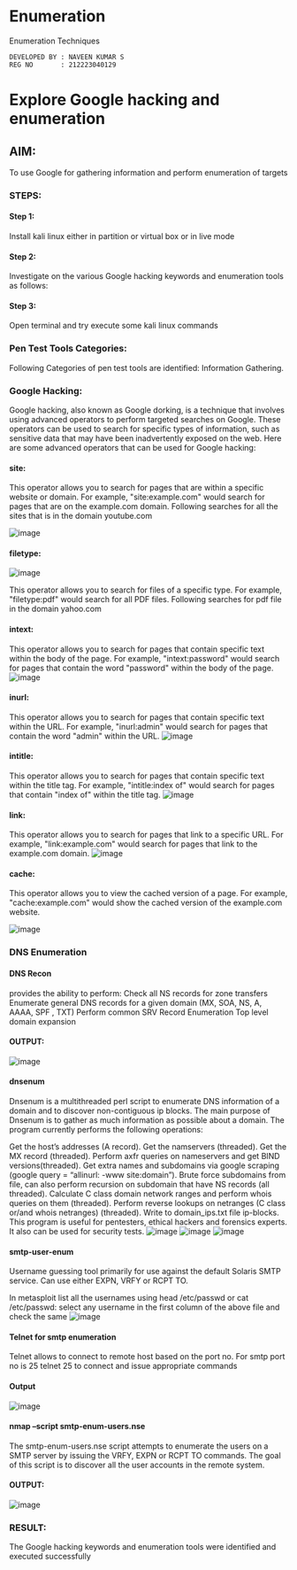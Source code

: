 # Enumeration
Enumeration Techniques
```
DEVELOPED BY : NAVEEN KUMAR S
REG NO       : 212223040129
```

# Explore Google hacking and enumeration 

## AIM:

To use Google for gathering information and perform enumeration of targets

### STEPS:

#### Step 1:

Install kali linux either in partition or virtual box or in live mode

#### Step 2:

Investigate on the various Google hacking keywords and enumeration tools as follows:


#### Step 3:
Open terminal and try execute some kali linux commands

### Pen Test Tools Categories:  

Following Categories of pen test tools are identified:
Information Gathering.

### Google Hacking:

Google hacking, also known as Google dorking, is a technique that involves using advanced operators to perform targeted searches on Google. These operators can be used to search for specific types of information, such as sensitive data that may have been inadvertently exposed on the web. Here are some advanced operators that can be used for Google hacking:

#### site:
This operator allows you to search for pages that are within a specific website or domain. For example, "site:example.com" would search for pages that are on the example.com domain.
Following searches for all the sites that is in the domain youtube.com

![image](https://github.com/user-attachments/assets/368454db-ce82-4fcd-a0f6-08d033f87567)




#### filetype: 

![image](https://github.com/user-attachments/assets/bc7186a5-1341-47f0-842a-c6b6a44ab8c6)

This operator allows you to search for files of a specific type. For example, "filetype:pdf" would search for all PDF files.
Following searches for pdf file in the domain yahoo.com

#### intext:
This operator allows you to search for pages that contain specific text within the body of the page. For example, "intext:password" would search for pages that contain the word "password" within the body of the page.
![image](https://github.com/user-attachments/assets/3addc3fb-2a41-4499-be2f-05eb9d40ea7f)



#### inurl:
This operator allows you to search for pages that contain specific text within the URL. For example, "inurl:admin" would search for pages that contain the word "admin" within the URL.
![image](https://github.com/user-attachments/assets/bc2608b8-4901-4852-9558-7b62ad3abae5)


#### intitle:
This operator allows you to search for pages that contain specific text within the title tag. For example, "intitle:index of" would search for pages that contain "index of" within the title tag.
![image](https://github.com/user-attachments/assets/149ab166-27af-45ec-a86c-28d6196230cc)




#### link:
This operator allows you to search for pages that link to a specific URL. For example, "link:example.com" would search for pages that link to the example.com domain.
![image](https://github.com/user-attachments/assets/67b1d156-d7de-4a06-bd87-2b5c356e9e37)

#### cache:
This operator allows you to view the cached version of a page. For example, "cache:example.com" would show the cached version of the example.com website.

![image](https://github.com/user-attachments/assets/7b747a98-b86a-4f28-9214-cd1d4855fd23)


 
### DNS Enumeration


#### DNS Recon
provides the ability to perform:
Check all NS records for zone transfers
Enumerate general DNS records for a given domain (MX, SOA, NS, A, AAAA, SPF , TXT)
Perform common SRV Record Enumeration
Top level domain expansion
#### OUTPUT:
![image](https://github.com/user-attachments/assets/f8548abd-9c7c-4043-b036-81ea33a91050)


#### dnsenum
Dnsenum is a multithreaded perl script to enumerate DNS information of a domain and to discover non-contiguous ip blocks. The main purpose of Dnsenum is to gather as much information as possible about a domain. The program currently performs the following operations:

Get the host’s addresses (A record).
Get the namservers (threaded).
Get the MX record (threaded).
Perform axfr queries on nameservers and get BIND versions(threaded).
Get extra names and subdomains via google scraping (google query = “allinurl: -www site:domain”).
Brute force subdomains from file, can also perform recursion on subdomain that have NS records (all threaded).
Calculate C class domain network ranges and perform whois queries on them (threaded).
Perform reverse lookups on netranges (C class or/and whois netranges) (threaded).
Write to domain_ips.txt file ip-blocks.
This program is useful for pentesters, ethical hackers and forensics experts. It also can be used for security tests.
![image](https://github.com/user-attachments/assets/5e011ce5-ea86-4049-ad88-b84debc5d21f)
![image](https://github.com/user-attachments/assets/3d619773-d82b-49c2-939c-d267cba8c114)
![image](https://github.com/user-attachments/assets/370f5211-c67f-4a76-88df-54f2a1ba63ae)


#### smtp-user-enum
Username guessing tool primarily for use against the default Solaris SMTP service. Can use either EXPN, VRFY or RCPT TO.


In metasploit list all the usernames using head /etc/passwd or cat /etc/passwd:
select any username in the first column of the above file and check the same
![image](https://github.com/user-attachments/assets/2f5bd015-6475-4974-b2ea-7918fcafba1b)



#### Telnet for smtp enumeration
Telnet allows to connect to remote host based on the port no. For smtp port no is 25
telnet <host address> 25 to connect
and issue appropriate commands
  
#### Output
  ![image](https://github.com/user-attachments/assets/e387927e-43ad-4604-9f52-b311efdbde34)


#### nmap –script smtp-enum-users.nse <hostname>

The smtp-enum-users.nse script attempts to enumerate the users on a SMTP server by issuing the VRFY, EXPN or RCPT TO commands. The goal of this script is to discover all the user accounts in the remote system.


#### OUTPUT:
 
![image](https://github.com/user-attachments/assets/f73b4caf-220e-4046-85fd-8f808f0b6bca)

 

### RESULT:
The Google hacking keywords and enumeration tools were identified and executed successfully

